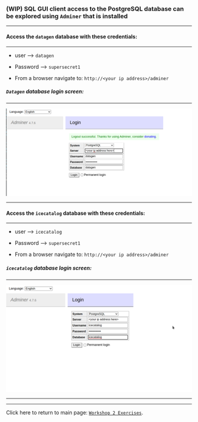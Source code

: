 ###  (WIP) SQL GUI client access to the PostgreSQL database can be explored using `Adminer` that is installed

---

####  Access the `datagen` database with these credentials:
---
  *  user     --> `datagen` 
  *  Password --> `supersecret1`
   
*  From a browser navigate to: `http://<your ip address>/adminer` 

##### `Datagen` database login screen:
---

![](./images/adminer_login_screen.png)

---

####  Access the `icecatalog` database with these credentials:
---
  *  user     --> `icecatalog` 
  *  Password --> `supersecret1`
    
*  From a browser navigate to: `http://<your ip address>/adminer` 

##### `icecatalog` database login screen:
---


![](./images/adminer_login_screen_icecatalog.png)


---
---

Click here to return to main page:  [`Workshop 2 Exercises`](./README.md/#extra-credit).
